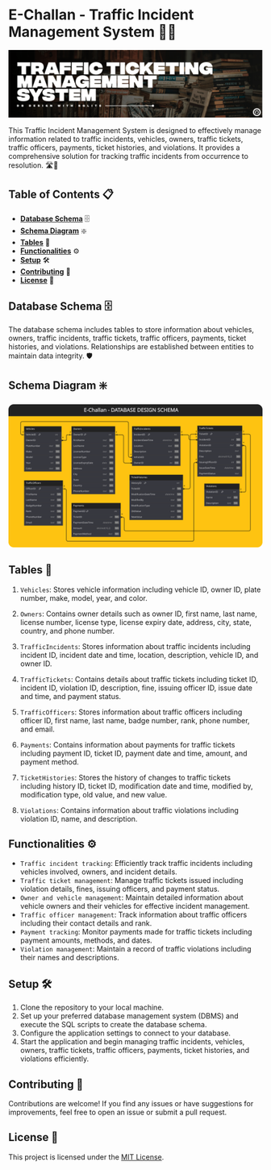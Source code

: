 # **E-Challan - Traffic Incident Management System** 🚗🚓

![Header](/assets/Header.png)

This Traffic Incident Management System is designed to effectively manage information related to traffic incidents, vehicles, owners, traffic tickets, traffic officers, payments, ticket histories, and violations. It provides a comprehensive solution for tracking traffic incidents from occurrence to resolution. 🛣️🚨

## **Table of Contents** 📋

- [**Database Schema**](#database-schema) 🗄️
- [**Schema Diagram**](#schema-diagram) ❇️
- [**Tables**](#tables) 📄
- [**Functionalities**](#functionalities) ⚙️
- [**Setup**](#setup) 🛠️
- [**Contributing**](#contributing) 🤝
- [**License**](#license) 📝

## **Database Schema** 🗄️

The database schema includes tables to store information about vehicles, owners, traffic incidents, traffic tickets, traffic officers, payments, ticket histories, and violations. Relationships are established between entities to maintain data integrity. 🛡️

## **Schema Diagram** ❇️
![Schema Diagram](/assets/schema.svg)

## **Tables** 📄

1. `Vehicles`: Stores vehicle information including vehicle ID, owner ID, plate number, make, model, year, and color.

2. `Owners`: Contains owner details such as owner ID, first name, last name, license number, license type, license expiry date, address, city, state, country, and phone number.

3. `TrafficIncidents`: Stores information about traffic incidents including incident ID, incident date and time, location, description, vehicle ID, and owner ID.

4. `TrafficTickets`: Contains details about traffic tickets including ticket ID, incident ID, violation ID, description, fine, issuing officer ID, issue date and time, and payment status.

5. `TrafficOfficers`: Stores information about traffic officers including officer ID, first name, last name, badge number, rank, phone number, and email.

6. `Payments`: Contains information about payments for traffic tickets including payment ID, ticket ID, payment date and time, amount, and payment method.

7. `TicketHistories`: Stores the history of changes to traffic tickets including history ID, ticket ID, modification date and time, modified by, modification type, old value, and new value.

8. `Violations`: Contains information about traffic violations including violation ID, name, and description.

## **Functionalities** ⚙️

- `Traffic incident tracking`: Efficiently track traffic incidents including vehicles involved, owners, and incident details.
- `Traffic ticket management`: Manage traffic tickets issued including violation details, fines, issuing officers, and payment status.
- `Owner and vehicle management`: Maintain detailed information about vehicle owners and their vehicles for effective incident management.
- `Traffic officer management`: Track information about traffic officers including their contact details and rank.
- `Payment tracking`: Monitor payments made for traffic tickets including payment amounts, methods, and dates.
- `Violation management`: Maintain a record of traffic violations including their names and descriptions.

## **Setup** 🛠️

1. Clone the repository to your local machine.
2. Set up your preferred database management system (DBMS) and execute the SQL scripts to create the database schema.
3. Configure the application settings to connect to your database.
4. Start the application and begin managing traffic incidents, vehicles, owners, traffic tickets, traffic officers, payments, ticket histories, and violations efficiently.

## **Contributing** 🤝

Contributions are welcome! If you find any issues or have suggestions for improvements, feel free to open an issue or submit a pull request.

## **License** 📝

This project is licensed under the [MIT License](LICENSE).
